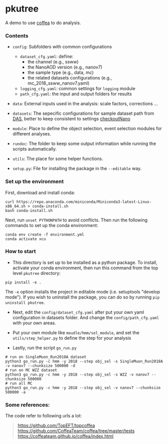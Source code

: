 # pkutree

A demo to use [coffea](https://github.com/CoffeaTeam/coffea) to do analysis.

### Contents
- `config`: Subfolders with common configurations
   - `dataset_cfg.yaml`: define:
     - the channel (e.g., ssww)
     - the NanoAOD version (e.g., nanov7)
     - the sample type (e.g., data, mc)
     - the related datasets configurations (e.g., mc_2018_ssww_nanov7.yaml)
   - `logging_cfg.yaml`: common settings for `logging` module
   - `path_cfg.yaml`: the input and output folders for results

- `data`: External inputs used in the analysis: scale factors, corrections ...

- `datasets`: The sepecific configurations for sample dataset path from [DAS](https://cmsweb.cern.ch/das/), better to keep consistent to settings [checkoutNano](https://github.com/PKU-Hep-Group/checkoutNano/tree/main/datasets)
  
- `module`: Place to define the object selection, event selection modules for different analyses.

- `rundoc`: The folder to keep some output information while running the scripts automatically.

- `utils`: The place for some helper functions.

- `setup.py`: File for installing the package in the `--editable` way.

### Set up the environment 

First, download and install conda:
```
curl https://repo.anaconda.com/miniconda/Miniconda3-latest-Linux-x86_64.sh > conda-install.sh
bash conda-install.sh
```
Next, run `unset PYTHONPATH` to avoid conflicts. Then run the following commands to set up the conda environment:    
```
conda env create -f environment.yml
conda activate xcu
```

### How to start

- This directory is set up to be installed as a python package. To install, activate your conda environment, then run this command from the top level `pkutree` directory:
```
pip install -e .
```
The `-e` option installs the project in editable mode (i.e. setuptools "develop mode"). If you wish to uninstall the package, you can do so by running `pip uninstall pkutree`.

- Next, edit the `config/dataset_cfg.yaml` after put your own yaml configuration in datasets folder. And change the `config/path_cfg.yaml` with your own areas.
  
- Put your own module like `moudle/hmm/sel_module`, and set the `utils/step_helper.py` to define the step for your analysis
  
- Lastly, run the script `go_run.py`


```
# run on SingleMuon_Run2018A dataset
python3 go_run.py -c hmm -y 2018 --step obj_sel -s SingleMuon_Run2018A -v nanov7 --chunksize 500000 -d 
# run on MC WZZ dataset
python3 go_run.py -c hmm -y 2018 --step obj_sel -s WZZ -v nanov7 --chunksize 500000
# run all MC
python3 go_run.py -c hmm -y 2018 --step obj_sel -v nanov7 --chunksize 500000 -a
```


### Some references:

The code refer to following urls a lot:
> https://github.com/TopEFT/topcoffea
> https://github.com/CoffeaTeam/coffea/tree/master/tests
> https://coffeateam.github.io/coffea/index.html
